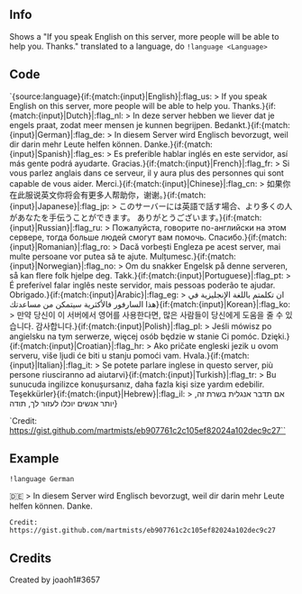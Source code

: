 ## Info

Shows a "If you speak English on this server, more people will be able to help you. Thanks." translated to a language, do `!language <Language>`

## Code

`{source:language}{if:{match:{input}|English}|:flag_us: > If you speak English on this server, more people will be able to help you. Thanks.}{if:{match:{input}|Dutch}|:flag_nl: > In deze server hebben we liever dat je engels praat, zodat meer mensen je kunnen begrijpen. Bedankt.}{if:{match:{input}|German}|:flag_de: > In diesem Server wird Englisch bevorzugt, weil dir darin mehr Leute helfen können. Danke.}{if:{match:{input}|Spanish}|:flag_es: > Es preferible hablar inglés en este servidor, así más gente podrá ayudarte. Gracias.}{if:{match:{input}|French}|:flag_fr: > Si vous parlez anglais dans ce serveur, il y aura plus des personnes qui sont capable de vous aider. Merci.}{if:{match:{input}|Chinese}|:flag_cn: > 如果你在此服说英文你将会有更多人帮助你，谢谢。}{if:{match:{input}|Japanese}|:flag_jp: > このサーバーには英語で話す場合、より多くの人があなたを手伝うことができます。 ありがとうございます。}{if:{match:{input}|Russian}|:flag_ru: > Пожалуйста, говорите по-английски на этом сервере, тогда больше людей смогут вам помочь. Спасибо.}{if:{match:{input}|Romanian}|:flag_ro: > Dacă vorbești Engleza pe acest server, mai multe persoane vor putea să te ajute. Mulțumesc.}{if:{match:{input}|Norwegian}|:flag_no: > Om du snakker Engelsk på denne serveren, så kan flere folk hjelpe deg. Takk.}{if:{match:{input}|Portuguese}|:flag_pt: > É preferível falar inglês neste servidor, mais pessoas poderão te ajudar. Obrigado.}{if:{match:{input}|Arabic}|:flag_eg: > ان تكلمتم باللغة الإنجليزية في هذا السارفور فالأكثرية سيتمكن من مساعدتك}{if:{match:{input}|Korean}|:flag_ko: > 만약 당신이 이 서버에서 영어를 사용한다면, 많은 사람들이 당신에게 도움을 줄 수 있습니다. 감사합니다.}{if:{match:{input}|Polish}|:flag_pl: > Jeśli mówisz po angielsku na tym serwerze, więcej osób będzie w stanie Ci pomóc. Dzięki.}{if:{match:{input}|Croatian}|:flag_hr: > Ako pričate engleski jezik u ovom serveru, više ljudi će biti u stanju pomoći vam. Hvala.}{if:{match:{input}|Italian}|:flag_it: > Se potete parlare inglese in questo server, più persone riusciranno ad aiutarvi}{if:{match:{input}|Turkish}|:flag_tr: > Bu sunucuda ingilizce konuşursanız, daha fazla kişi size yardım edebilir. Teşekkürler}{if:{match:{input}|Hebrew}|:flag_il: > אם תדבר אנגלית בשרת זה, יותר אנשים יוכלו לעזור לך, תודה}

`Credit: https://gist.github.com/martmists/eb907761c2c105ef82024a102dec9c27``

## Example

`!language German`

🇩🇪 > In diesem Server wird Englisch bevorzugt, weil dir darin mehr Leute helfen können. Danke.

`Credit: https://gist.github.com/martmists/eb907761c2c105ef82024a102dec9c27`

## Credits

Created by joaoh1#3657  